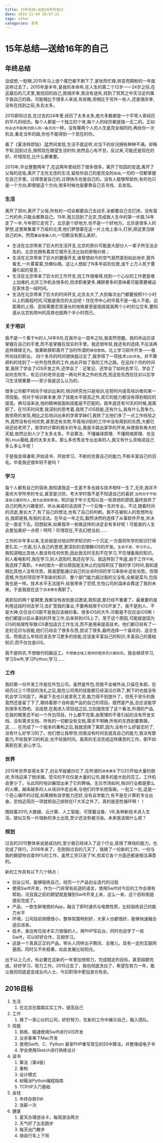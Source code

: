 ```yaml
---
title: 15年总结—送给16年的自己
date: 2015-11-04 18:57:21
tags: other
categories: 思考
---
```


# 15年总结—送给16年的自己
## 年终总结
没成想,一眨眼,2015年马上连个尾巴都不剩下了,紧张而忙碌,转变而期盼的一年就这样过去了。2015年是羊年,是我的本命年,在人生的第二个12岁——24岁之际,在这最后的几天里,我找回的自己,我很庆幸,我没有迷失,找到了冥冥之中天注定的属于我自己的路。可能相比于很多人来说,有些晚,但相比于另外一些人,还是很庆幸,没有在找到之前,失去太多。

2015即将过去,在过去的24年里,经历了太多太多,绝大多数都是一个平常人索经历的平凡的经历。每个人都是一个独立的个体,每个人的经历都是独一无二的。正如`你永远不能两次跨入同一条河流`一样。没有哪两个人的人生是完全相同的,再给你一次机会,重走当年的路,你也不能得到一个现在的你。

看了《夏洛特烦恼》,猛然间发现,生活不就这样,对当下的状况拥有种种不满。却殊不知,回到过去,按照现在期望生活的你,依然会心有不甘。反过来,可能还是现在的好。珍惜现在,比什么都重要。

2015年,毕业整整两年了,在这两年里经历了很多很多。离开了校园的安逸,离开了父母的庇佑,离开了无忧无虑的生活,留给你自己的是完全的`自由`,一切的一切都掌握在自己手里。过得苦是自己的,过得快乐也是自己的。没有人能够帮助你,有的也只是一个方向,即便是这个方向,很多时候也是要靠自己去寻找、去发现。

### 生活
离开了郑州,离开了父母,所有的一切全都要自己去动手,全都要自己去打拼。没有富二代的命,只能全都靠自己。15年,我又回到了北京,完成我人生中的第一步路,14年走了一半,今年把它走完了。北京是个好地方,也不是一个好地方。北京是很多人的梦想,这里聚集着千万级的北漂,他们梦想着在这一片土地上奋斗,打拼,把这里当做自己的`家`。然而`童话里骗人的`,一切都没有那么美好。
* 生活在北京带来了巨大的生活开支,北京的房价可能是大部分人一辈子所无法企及的。北京也拥有着其它城市无法比拟的房租价格；
* 生活在北京带来了巨大的健康开支,谁曾想如今的空气竟然差到如此地步,窗外看去,一片雾蒙蒙,仿佛仙境。这让人想起了N多年前的伦敦,成千上万人死于雾霾引起的窒息；
* 生活在北京带来了巨大的工作开支,找工作很难得,找到一个心仪的工作更是难上加难的,北京工作机会很多的,但求职者更多,裸辞更多的意味着可能需要被迫在家休息一段时间。
* 生活在北京带来了巨大的时间开支,北京太大了,大到每次出门都要按照1个小时以上的路程时间,可能是我住的太远吧！住在市中心的毕竟不是一般人不是。远距离的上班、逛街需要忍受漫长的地铁甚至是摇摇晃晃两个小时的公交车,要知道从北京到郑州的高铁也就两个半小时而已。

### 关于培训
我不是一个善于`吹`的人,14年9月,在我毕业一周年之际,我突然觉醒。我的命运应该掌握在自己的手里,而不是掌握在现实的手里。我还很年轻,我还有的选择,不应该再这样碌碌无为。我果断辞职离开了当时所谓的`微信营销`。北上学习软件开发——我所向往的职业。
四个多月的时间很快就过去了,我学得了一项技术`iOS开发`。并不算顺利的找到了一份外包性质的工作,由此开始了我的工作之路。在这四个月的时间里,我除了学会了iOS开发之外,还学会了：记笔记、还学会了如何去学习、学会了如何去吹牛。有见识的老师会提一两句开发之外的东西,而这些东西往往对以后学习生活很重要——至少我是这么认为的。

很多公司都不倾向于培训出来的,培训终究也只是培训,在短时内提高培训者的某一项技能。但对于培训者本身,除了技能水平提高之外,其它的能力都没有得到相应的提高。换句话来说,他的精神层面和技能是不匹配的。距年底还有10天的时候,我离职了。在10天时间里,我深刻的思考着,我除了iOS技能,还有什么,我有什么竞争力。我惊奇的发现,相比之后培训出来的学弟学妹们,我除了比他们多了一点工作经验之外,竟然没有任何优势,甚至还有劣势,毕竟培训到的工作中没有用到的东西,大都已经还给老师了。我学的计算机相关的专业,我是半路出家学的开发,纵使我有再大的天赋,依然比别人少了太多太多。不会算法、不懂编译原理、不懂网络原理、也没有Linux基础,差的太多太多。那么多优秀且专业出来的人,我又有什么资格说自己多么多么牛呢！

于是我变得谦卑,开始读书、开始学习、不断的完善自己的能力,不断丰富自己的羽毛。毕竟我还很年轻不是吗？

### 学习
每个人都有自己的宿命,我知道我这一生差不多也就与技术相伴一生了,无奈,我并不喜欢大学所学的专业,甚至是讨厌。考大学时我不是不知道自己的喜好,`当然对于不知道自己喜好的人,我为此感到默哀。`知识由于年少无知以及一些其他的原因,最终放弃了自己的两大兴趣爱好。听从亲戚的话选择了一个后悔一生的专业。不过,随着时间的流逝,我长大了,有了自己的想法,也有了自己的判断。我不在被别人的思想所左右,我即是我,有我的活法。在毕业一年之后,毅然决然的选择了从事软件开发,并决定一直走下去。回想起来,如果我早一些做这样的决定会有多好呢！可能我的人生会更加美好一点吧！呵呵！珍惜现在,不去幻想当初……

工作的半年多以来,无非就是对培训所学知识的一个沉淀,一方面将所学的知识打得更扎实,一方面,引入自己的思想,更深刻的去理解iOS的开发。`生命不息、学习不止`。我知道相比其他人我没有任何优势,因此我无时无刻不在学习,不在储备我的知识。别人看电影时,我在学习,别人逛街时,我还在学习。就这样到了年底,由于工作`不爽`,我选择了离职。`不爽`的很大一部分原因是无休止的加班积压了我的学习时间,我知道相比其他人没有优势。我渴望能通过自己的业余时间的学习来弥补这些劣势。但很遗憾,外包的项目学不到新的知识、整个部门能力超过我的又没有,全都是菜鸟,包括我也是一样。技术水平无法提升,给我带来了恐慌,生怕公司的温床会葬送了我的未来。于是我就在这个`资本寒冬`离职了。

离职后的两个星期里,我都没有收到面试邀请,我知道,那已经不重要了。最重要的是利用这段时间去学习,去扩宽我的事业,不要再局限于iOS开发了。我不是别人、不是大神,仅仅会iOS那不是我应该做的事。很多iOS的大牛,可都是不仅仅会iOS啊！他们都是以前从事别的开发工作,后来转到iOS上了。至于这个原因,可能就是因为iOS的局限性导致iOS更加适合工作生活,而不是用来提高技术。他们都已经有了一定的见识与技能,他们已经会了很多东西,尝试了很多,最终选择一个喜欢的、适合生活。而我这么年轻应该去学习更多的技能,应该是丰富自己的知识,丰富自己的基础知识,而不仅仅是iOS。

我不是码农,不想做代码搬运工。`不想做全栈工程师的程序员只是码农`。我会继续学习,学习Swift,学习Python,学习……

### 工作
我的第一份开发工作是在外包公司。虽然是外包,但我不会被外派,只留在本部。在经历过三个项目的洗礼之后,能在公司用的技能都已经滚瓜烂熟了,剩下的也就没有机会学习巩固了。再留下去也只是拿死工资,能力得不到提升了。但死于安乐的我竟然还是留了下了,期待着那个自称是产品的自己的项目。既然是产品,总应该能学到很多东西吧。没成想,在我进入项目组之后,立刻就改变了这个看法,所谓的产品,在我的眼里还不如一个外包项目。什么都不完善,由管理的不善引起的没有开发文档、没有需求文档、所有的一切都没有文档,需求不明确,所有的东西到要靠猜。这……  在完成了一个版本的重构之后,我就选择了离职,因为,没有什么好留恋的了,没有什么好学习的了。他们想让我带领,但我没有时间去提高自己的能力,我没有那能力,不给我学习的机会,也不给我时间。我真的无法完成这样痛苦的工作。倒不如离职在家,安心学习。

### 世界
2015年世界变得太多了,创业早就被炒烂了,在所谓的`资本寒冬`下O2O开始大量的倒闭,市场迎来了倒闭潮。受灾的不仅仅是大量的公司,跟多的是大批的员工。工作机会更少了。与此同时培训展现出来了它的弊端。无论市场如何,培训行业都是那么的火爆。越来越多的人从培训中走出来,与他们的学长抢饭碗。一批又一批,这是一个恶心循环的过程,如果拥有自学能力还好,没有自学能力,有不是在计算机专业出身。恐怕近简历一项就把自己排除在IT大军之外了。真的是恶性循环啊！！

围绕着2015,大数据、云计算、人工智能、可穿戴设备、VR,各种新技术进入生活。貌似又有一片咱新的净土出现,至少还没有被污染。未来我该做什么呢？

### 规划
过去的2015整体来说是成功的,至少我已经进入了这个行业,获得了挣钱的能力，也完成了转行。2016年来了，在刚刚过去的几天了，我换了一份新的工作，一份与我的期望吻合度99%的工作，虽然工资只涨了1K,但其它各个方面还都是相当满意的。

新的工作具有以下几个特点：
* 创业公司，能够锻炼自己，经历一个产品创业迭代的过程
* 使用Swift开发，作为一门非常有前途的语言，使用Swift对今后的工作会很有帮助。况且我之前的期望就是赚到Swift开发上来，这么一来，这个目标倒是提前完成了。
* 产品，一款生鲜电商的App，融合了即时通讯与电商性质，比较锻炼自己的能力水平
* 环境，公司目前规模很小，整体氛围特别好，大家人也都很好，能够快速融合适应进来。
* 技术，身边有位技术实力很强的人，用PHP写后台，同时也自学了一些Swift，可以好好合作，互相学习。
* 这是一个真真正正的产品，带头人同样出子腾讯、去哪儿，具有一定的互联网基因，同时又不失稳重，如此发展比较阳光。

出于以上几点，有必要在这新的一年里加倍努力，完成既定的目标，甚至超额完成。好好学习，努力工作。2015过去了，我也彻底洗白了，希望在努力一年，能让我彻彻底底变成业内人士，今后职场中更加游刃有余。

## 2016目标
1. 生活
	1. 在北京在踏踏实实工作，提高自己
2. 工作
	1. 换了一家心仪的公司，好好努力，在新的工作中展示自己，融入团队。
3. 技能
	1. 熟练、精通使用Swift进行iOS开发
	2. 业余客串下Mac开发
	3. 使用Swift、C、Python 甚至PHP重写常见的50中算法，并整理成电子书
	4. 学会使用Sketch进行熟练设计
4. 读书
	1. 算法（第4版）
	2. 重构
	3. 设计模式
	4. 树莓派Python编程指南
	5. TCP/IP入门基础
5. 金钱
	1. 年终存款5W 
	2. 涨薪一次
6. 健康
	1. 夏天办理游泳卡，每周游泳两次
	2. 天气好了出去跑步
	3. 每天出门散步
	4. 骑自行车上下班